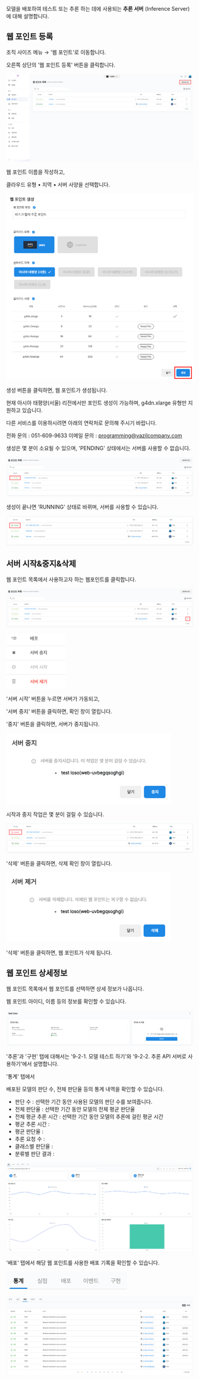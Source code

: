   

모델을 배포하여 테스트 또는 추론 하는 데에 사용되는 **추론 서버** (Inference Server)에 대해 설명합니다.

  

웹 포인트 등록
--------

조직 사이즈 메뉴 → '웹 포인트'로 이동합니다. 

오른쪽 상단의 '웹 포인트 등록' 버튼을 클릭합니다.

![img1](https://raw.githubusercontent.com/vazilcompany/vridge-docs/main/img/web_points/inference_server_2/create_webpoint_1.png)  

  

웹 포인트 이름을 작성하고,

클라우드 유형 • 지역 • 서버 사양을 선택합니다.

![img1](https://raw.githubusercontent.com/vazilcompany/vridge-docs/main/img/web_points/inference_server_2/create_webpoint_2.png)  

  

생성 버튼을 클릭하면, 웹 포인트가 생성됩니다. 

현재 아시아 태평양(서울) 리전에서만 포인트 생성이 가능하며, g4dn.xlarge 유형만 지원하고 있습니다. 

다른 서비스를 이용하시려면 아래의 연락처로 문의해 주시기 바랍니다.

전화 문의 : 051-609-9633
이메일 문의 : programming@vazilcompany.com


  

생성은 몇 분이 소요될 수 있으며, 'PENDING' 상태에서는 서버를 사용할 수 없습니다.

![img1](https://raw.githubusercontent.com/vazilcompany/vridge-docs/main/img/web_points/inference_server_2/create_webpoint_3.png)  

  

생성이 끝나면 'RUNNING' 상태로 바뀌며, 서버를 사용할 수 있습니다.

![img1](https://raw.githubusercontent.com/vazilcompany/vridge-docs/main/img/web_points/inference_server_2/create_webpoint_4.png)  
  

  

서버 시작&중지&삭제
--------


웹 포인트 목록에서 사용하고자 하는 웹포인트를 클릭합니다.

![img1](https://raw.githubusercontent.com/vazilcompany/vridge-docs/main/img/web_points/inference_server_2/create_webpoint_5.png)  


![img1](https://raw.githubusercontent.com/vazilcompany/vridge-docs/main/img/web_points/inference_server_2/create_webpoint_6.png)  


'서버 시작' 버튼을 누르면 서버가 가동되고,

'서버 중지' 버튼을 클릭하면, 확인 창이 열립니다. 

'중지' 버튼을 클릭하면, 서버가 중지됩니다. 

![img1](https://raw.githubusercontent.com/vazilcompany/vridge-docs/main/img/web_points/inference_server_2/create_webpoint_7.png)


시작과 중지 작업은 몇 분이 걸릴 수 있습니다.

![img1](https://raw.githubusercontent.com/vazilcompany/vridge-docs/main/img/web_points/inference_server_2/create_webpoint_7_1.png)


'삭제' 버튼을 클릭하면, 삭제 확인 창이 열립니다.

![img1](https://raw.githubusercontent.com/vazilcompany/vridge-docs/main/img/web_points/inference_server_2/create_webpoint_8.png)


'삭제' 버튼을 클릭하면, 웹 포인트가 삭제 됩니다. 




  

웹 포인트 상세정보
----------


웹 포인트 목록에서 웹 포인트를 선택하면 상세 정보가 나옵니다.

  

웹 포인트 아이디, 이름 등의 정보를 확인할 수 있습니다.

![img1](https://raw.githubusercontent.com/vazilcompany/vridge-docs/main/img/web_points/inference_server_2/create_webpoint_9.png)  

  

'추론'과 '구현' 탭에 대해서는 '9-2-1. 모델 테스트 하기'와 '9-2-2. 추론 API 서버로 사용하기'에서 설명합니다.

  

'통계' 탭에서

배포된 모델의 판단 수, 전체 판단율 등의 통계 내역을 확인할 수 있습니다.

*   판단 수 : 선택한 기간 동안 사용된 모델의 판단 수를 보여줍니다.
*   전체 판단율 : 선택한 기간 동안 모델의 전체 평균 판단율
*   전체 평균 추론 시간 : 선택한 기간 동안 모델의 추론에 걸린 평균 시간
*   평균 추론 시간 :
*   평균 판단율 :
*   추론 요청 수 :
*   클래스별 판단율 :
*   분류별 판단 결과 :

![img1](https://raw.githubusercontent.com/vazilcompany/vridge-docs/main/img/web_points/inference_server_2/create_webpoint_10.png)  

  

  

'배포' 탭에서 해당 웹 포인트를 사용한 배포 기록을 확인할 수 있습니다.

![img1](https://raw.githubusercontent.com/vazilcompany/vridge-docs/main/img/web_points/inference_server_2/create_webpoint_11.png)  


![img1](https://raw.githubusercontent.com/vazilcompany/vridge-docs/main/img/web_points/inference_server_2/create_webpoint_12.png)  
